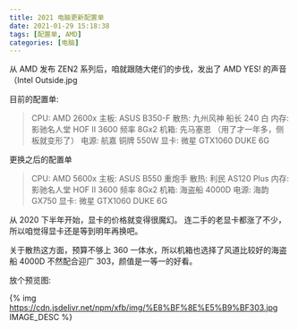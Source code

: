 ```yaml
---
title: 2021 电脑更新配置单
date: 2021-01-29 15:18:38
tags: [配置单, AMD]
categories: [电脑]
---
```


从 AMD 发布 ZEN2 系列后，咱就跟随大佬们的步伐，发出了 AMD YES! 的声音（Intel Outside.jpg

<!--more-->

目前的配置单:

> CPU:  AMD 2600x
> 主板: ASUS B350-F
> 散热: 九州风神 船长 240 白
> 内存: 影驰名人堂 HOF II 3600 频率 8Gx2
> 机箱: 先马塞恩 （用了才一年多，侧板就变形了）
> 电源: 航嘉 铜牌 550W
> 显卡: 微星 GTX1060 DUKE 6G

更换之后的配置单

> CPU:  AMD 5600x
> 主板: ASUS B550 重炮手
> 散热: 利民 AS120 Plus
> 内存: 影驰名人堂 HOF II 3600 频率 8Gx2
> 机箱: 海盗船 4000D
> 电源: 海韵 GX750
> 显卡: 微星 GTX1060 DUKE 6G

从 2020 下半年开始，显卡的价格就变得很魔幻。
连二手的老显卡都涨了不少，所以咱觉得显卡还是等到明年再换吧。

关于散热这方面，预算不够上 360 一体水，所以机箱也选择了风道比较好的海盗船 4000D
不然配合迎广 303，颜值是一等一的好看。

放个预览图:

{% img https://cdn.jsdelivr.net/npm/xfb/img/%E8%BF%8E%E5%B9%BF303.jpg IMAGE_DESC %}

